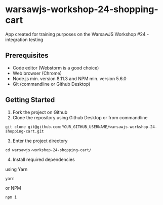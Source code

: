 # warsawjs-workshop-24-shopping-cart

App created for training purposes on the WarsawJS Workshop #24 - integration testing

## Prerequisites

- Code editor (Webstorm is a good choice)
- Web browser (Chrome)
- Node.js min. version 8.11.3 and NPM min. version 5.6.0
- Git (commandline or Github Desktop)

## Getting Started

1. Fork the project on Github
2. Clone the repository using Github Desktop or from commandline

```
git clone git@github.com:YOUR_GITHUB_USERNAME/warsawjs-workshop-24-shopping-cart.git
```

3. Enter the project directory

```
cd warsawjs-workshop-24-shopping-cart/
```

4. Install required dependencies

using Yarn

```
yarn
```

or NPM

```
npm i
```
